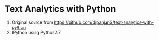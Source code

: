 # Text Analytics with Python
1. Original source from https://github.com/dipanjanS/text-analytics-with-python
2. IPython using Python2.7
